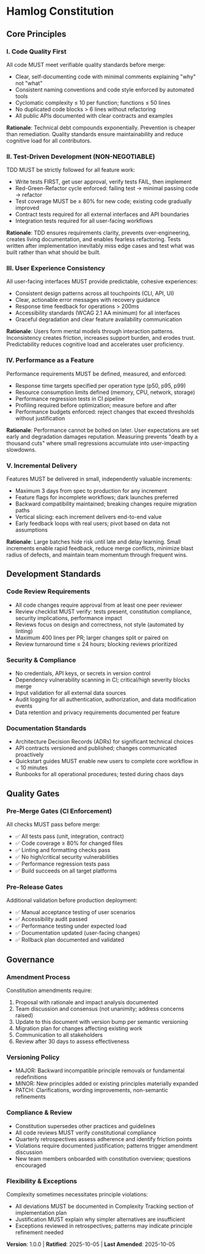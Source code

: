 <!--
Sync Impact Report:
Version change: [INITIAL] → 1.0.0
Modified principles: N/A (initial constitution)
Added sections:
  - Core Principles (5 principles)
  - Development Standards
  - Quality Gates
  - Governance
Removed sections: N/A
Templates requiring updates:
  ✅ .specify/templates/plan-template.md (references constitution check)
  ✅ .specify/templates/spec-template.md (references requirements quality)
  ✅ .specify/templates/tasks-template.md (references TDD and testing phases)
Follow-up TODOs: None
-->

# Hamlog Constitution

## Core Principles

### I. Code Quality First

All code MUST meet verifiable quality standards before merge:
- Clear, self-documenting code with minimal comments explaining "why" not "what"
- Consistent naming conventions and code style enforced by automated tools
- Cyclomatic complexity ≤ 10 per function; functions ≤ 50 lines
- No duplicated code blocks > 6 lines without refactoring
- All public APIs documented with clear contracts and examples

**Rationale**: Technical debt compounds exponentially. Prevention is cheaper than remediation. Quality standards ensure maintainability and reduce cognitive load for all contributors.

### II. Test-Driven Development (NON-NEGOTIABLE)

TDD MUST be strictly followed for all feature work:
- Write tests FIRST, get user approval, verify tests FAIL, then implement
- Red-Green-Refactor cycle enforced: failing test → minimal passing code → refactor
- Test coverage MUST be ≥ 80% for new code; existing code gradually improved
- Contract tests required for all external interfaces and API boundaries
- Integration tests required for all user-facing workflows

**Rationale**: TDD ensures requirements clarity, prevents over-engineering, creates living documentation, and enables fearless refactoring. Tests written after implementation inevitably miss edge cases and test what was built rather than what should be built.

### III. User Experience Consistency

All user-facing interfaces MUST provide predictable, cohesive experiences:
- Consistent design patterns across all touchpoints (CLI, API, UI)
- Clear, actionable error messages with recovery guidance
- Response time feedback for operations > 200ms
- Accessibility standards (WCAG 2.1 AA minimum) for all interfaces
- Graceful degradation and clear feature availability communication

**Rationale**: Users form mental models through interaction patterns. Inconsistency creates friction, increases support burden, and erodes trust. Predictability reduces cognitive load and accelerates user proficiency.

### IV. Performance as a Feature

Performance requirements MUST be defined, measured, and enforced:
- Response time targets specified per operation type (p50, p95, p99)
- Resource consumption limits defined (memory, CPU, network, storage)
- Performance regression tests in CI pipeline
- Profiling required before optimization; measure before and after
- Performance budgets enforced: reject changes that exceed thresholds without justification

**Rationale**: Performance cannot be bolted on later. User expectations are set early and degradation damages reputation. Measuring prevents "death by a thousand cuts" where small regressions accumulate into user-impacting slowdowns.

### V. Incremental Delivery

Features MUST be delivered in small, independently valuable increments:
- Maximum 3 days from spec to production for any increment
- Feature flags for incomplete workflows; dark launches preferred
- Backward compatibility maintained; breaking changes require migration paths
- Vertical slicing: each increment delivers end-to-end value
- Early feedback loops with real users; pivot based on data not assumptions

**Rationale**: Large batches hide risk until late and delay learning. Small increments enable rapid feedback, reduce merge conflicts, minimize blast radius of defects, and maintain team momentum through frequent wins.

## Development Standards

### Code Review Requirements

- All code changes require approval from at least one peer reviewer
- Review checklist MUST verify: tests present, constitution compliance, security implications, performance impact
- Reviews focus on design and correctness, not style (automated by linting)
- Maximum 400 lines per PR; larger changes split or paired on
- Review turnaround time ≤ 24 hours; blocking reviews prioritized

### Security & Compliance

- No credentials, API keys, or secrets in version control
- Dependency vulnerability scanning in CI; critical/high severity blocks merge
- Input validation for all external data sources
- Audit logging for all authentication, authorization, and data modification events
- Data retention and privacy requirements documented per feature

### Documentation Standards

- Architecture Decision Records (ADRs) for significant technical choices
- API contracts versioned and published; changes communicated proactively
- Quickstart guides MUST enable new users to complete core workflow in < 10 minutes
- Runbooks for all operational procedures; tested during chaos days

## Quality Gates

### Pre-Merge Gates (CI Enforcement)

All checks MUST pass before merge:
- ✅ All tests pass (unit, integration, contract)
- ✅ Code coverage ≥ 80% for changed files
- ✅ Linting and formatting checks pass
- ✅ No high/critical security vulnerabilities
- ✅ Performance regression tests pass
- ✅ Build succeeds on all target platforms

### Pre-Release Gates

Additional validation before production deployment:
- ✅ Manual acceptance testing of user scenarios
- ✅ Accessibility audit passed
- ✅ Performance testing under expected load
- ✅ Documentation updated (user-facing changes)
- ✅ Rollback plan documented and validated

## Governance

### Amendment Process

Constitution amendments require:
1. Proposal with rationale and impact analysis documented
2. Team discussion and consensus (not unanimity; address concerns raised)
3. Update to this document with version bump per semantic versioning
4. Migration plan for changes affecting existing work
5. Communication to all stakeholders
6. Review after 30 days to assess effectiveness

### Versioning Policy

- MAJOR: Backward incompatible principle removals or fundamental redefinitions
- MINOR: New principles added or existing principles materially expanded
- PATCH: Clarifications, wording improvements, non-semantic refinements

### Compliance & Review

- Constitution supersedes other practices and guidelines
- All code reviews MUST verify constitutional compliance
- Quarterly retrospectives assess adherence and identify friction points
- Violations require documented justification; patterns trigger amendment discussion
- New team members onboarded with constitution overview; questions encouraged

### Flexibility & Exceptions

Complexity sometimes necessitates principle violations:
- All deviations MUST be documented in Complexity Tracking section of implementation plan
- Justification MUST explain why simpler alternatives are insufficient
- Exceptions reviewed in retrospectives; patterns may indicate principle refinement needed

**Version**: 1.0.0 | **Ratified**: 2025-10-05 | **Last Amended**: 2025-10-05

